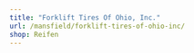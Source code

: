 ```yaml
---
title: "Forklift Tires Of Ohio, Inc."
url: /mansfield/forklift-tires-of-ohio-inc/
shop: Reifen
---
```

